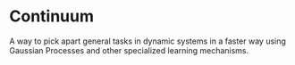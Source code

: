 # Continuum
A way to pick apart general tasks in dynamic systems in a faster way using Gaussian Processes and other specialized learning mechanisms.
